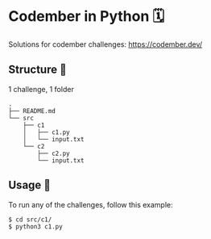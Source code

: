 # Codember in Python 🗓️ 
Solutions for codember challenges: https://codember.dev/

## Structure 🌳
1 challenge, 1 folder
```
.
├── README.md
└── src
    ├── c1
    │   ├── c1.py
    │   └── input.txt
    └── c2  
        ├── c2.py
        └── input.txt
```

## Usage 💾
To run any of the challenges, follow this example:
```
$ cd src/c1/
$ python3 c1.py
```
